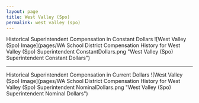 ```yaml
---
layout: page
title: West Valley (Spo)
permalink: west valley (spo)
---
```



Historical Superintendent Compensation in Constant Dollars
![West Valley (Spo) Image](pages/WA School District Compensation History for West Valley (Spo) Superintendent ConstantDollars.png "West Valley (Spo) Superintendent Constant Dollars")

___

Historical Superintendent Compensation in Current Dollars
![West Valley (Spo) Image](pages/WA School District Compensation History for West Valley (Spo) Superintendent NominalDollars.png "West Valley (Spo) Superintendent Nominal Dollars")